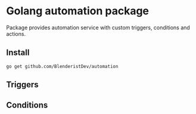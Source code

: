 # Golang automation package
Package provides automation service with custom triggers, conditions and actions.


## Install
````
go get github.com/BlenderistDev/automation
````
## Triggers

## Conditions
